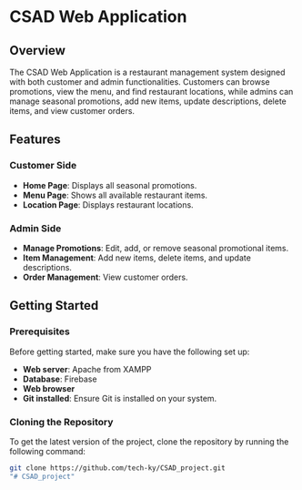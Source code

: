 # CSAD Web Application

## Overview
The CSAD Web Application is a restaurant management system designed with both customer and admin functionalities. Customers can browse promotions, view the menu, and find restaurant locations, while admins can manage seasonal promotions, add new items, update descriptions, delete items, and view customer orders.

## Features
### Customer Side
- **Home Page**: Displays all seasonal promotions.
- **Menu Page**: Shows all available restaurant items.
- **Location Page**: Displays restaurant locations.

### Admin Side
- **Manage Promotions**: Edit, add, or remove seasonal promotional items.
- **Item Management**: Add new items, delete items, and update descriptions.
- **Order Management**: View customer orders.

## Getting Started
### Prerequisites
Before getting started, make sure you have the following set up:
- **Web server**: Apache from XAMPP
- **Database**: Firebase
- **Web browser**
- **Git installed**: Ensure Git is installed on your system.

### Cloning the Repository
To get the latest version of the project, clone the repository by running the following command:

```sh
git clone https://github.com/tech-ky/CSAD_project.git
"# CSAD_project" 
